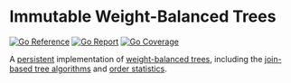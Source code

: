 # Immutable Weight-Balanced Trees

[![Go Reference](https://pkg.go.dev/badge/image)](https://pkg.go.dev/github.com/ncruces/wbt)
[![Go Report](https://goreportcard.com/badge/github.com/ncruces/wbt)](https://goreportcard.com/report/github.com/ncruces/wbt)
[![Go Coverage](https://github.com/ncruces/wbt/wiki/coverage.svg)](https://raw.githack.com/wiki/ncruces/wbt/coverage.html)

A [persistent](https://en.wikipedia.org/wiki/Persistent_data_structure) implementation of
[weight-balanced trees](https://en.wikipedia.org/wiki/Weight-balanced_tree),
including the [join-based tree algorithms](https://en.wikipedia.org/wiki/Join-based_tree_algorithms)
and [order statistics](https://en.wikipedia.org/wiki/Order_statistic_tree).
